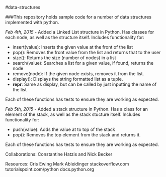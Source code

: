 #data-structures

###This repository holds sample code for a number of data structures implemented with python.

*Feb 4th, 2015* - Added a Linked List structure in Python. Has classes for each node, as well as the structure itself. Includes functionality for:
                      <ul>
                      <li>insert(value): Inserts the given value at the front of the list</li>
                      <li>pop(): Removes the front value from the list and returns that to the user</li>
                      <li>size(): Returns the size (number of nodes) in a list</li>
                      <li>search(value): Searches a list for a given value, if found, returns the node</li>
                      <li>remove(node): If the given node exists, removes it from the list.</li>
                      <li>display(): Displays the string formatted list as a tuple.</li>
                      <li>__repr__: Same as display, but can be called by just inputting the name of the list</li>
                      </ul>
                  <p>Each of these functions has tests to ensure they are working as expected.</p>
*Feb 5th, 2015* - Added a stack structure in Python. Has a class for an element of the stack, as well as the stack stucture itself. Includes functionality for:
                      <ul>
                      <li>push(value): Adds the value at to top of the stack</li>
                      <li>pop(): Removes the top element from the stack and returns it.</li>
                      </ul>
                  <p>Each of these functions has tests to ensure they are working as expected.</p>

Collaborations:
Constantine Hatzis and Nick Becker

Resources:
Cris Ewing
Mark Ableidinger
stackoverflow.com
tutorialspoint.com/python
docs.python.org
